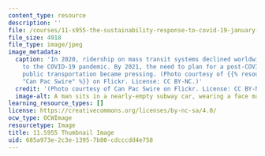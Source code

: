 ```yaml
---
content_type: resource
description: ''
file: /courses/11-s955-the-sustainability-response-to-covid-19-january-iap-2021/685a973e2c3e13957b80cdcccdd4e758_11-s955iap21-th.jpg
file_size: 4918
file_type: image/jpeg
image_metadata:
  caption: 'In 2020, ridership on mass transit systems declined worldwide in reaction
    to the COVID-19 pandemic. By 2021, the need to plan for a post-COVID future in
    public transportation became pressing. (Photo courtesy of {{% resource_link "28d30364-8eb7-44d5-8e1e-e45e5e4408d7"
    "Can Pac Swire" %}} on Flickr. License: CC BY-NC.)'
  credit: '(Photo courtesy of Can Pac Swire on Flickr. License: CC BY-NC.)'
  image-alt: A man sits in a nearly-empty subway car, wearing a face mask.
learning_resource_types: []
license: https://creativecommons.org/licenses/by-nc-sa/4.0/
ocw_type: OCWImage
resourcetype: Image
title: 11.S955 Thumbnail Image
uid: 685a973e-2c3e-1395-7b80-cdcccdd4e758
---
```

